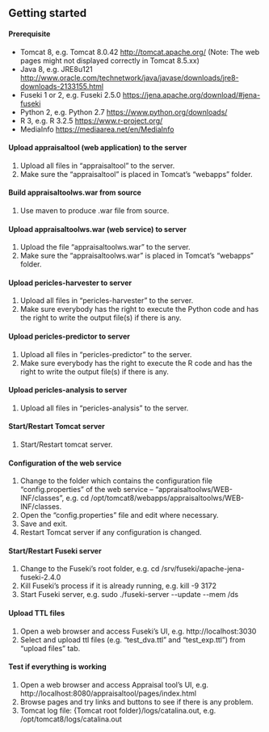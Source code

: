 ## Getting started


#### Prerequisite
* Tomcat 8, e.g. Tomcat 8.0.42 http://tomcat.apache.org/ (Note: The web pages might not displayed correctly in Tomcat 8.5.xx)
* Java 8, e.g. JRE8u121 http://www.oracle.com/technetwork/java/javase/downloads/jre8-downloads-2133155.html
* Fuseki 1 or 2, e.g. Fuseki 2.5.0 https://jena.apache.org/download/#jena-fuseki
* Python 2, e.g. Python 2.7 https://www.python.org/downloads/
* R 3, e.g. R 3.2.5 https://www.r-project.org/
* MediaInfo https://mediaarea.net/en/MediaInfo

#### Upload appraisaltool (web application) to the server
1. Upload all files in “appraisaltool” to the server.
1. Make sure the “appraisaltool” is placed in Tomcat’s “webapps” folder.

#### Build appraisaltoolws.war from source
1. Use maven to produce .war file from source.

#### Upload appraisaltoolws.war (web service) to server
1. Upload the file “appraisaltoolws.war” to the server.
1. Make sure the “appraisaltoolws.war” is placed in Tomcat’s “webapps” folder.
 
#### Upload pericles-harvester to server
1. Upload all files in “pericles-harvester” to the server.
1. Make sure everybody has the right to execute the Python code and has the right to write the output file(s) if there is any.

#### Upload pericles-predictor to server
1. Upload all files in “pericles-predictor” to the server.
1. Make sure everybody has the right to execute the R code and has the right to write the output file(s) if there is any.

#### Upload pericles-analysis to server
1. Upload all files in “pericles-analysis” to the server.

#### Start/Restart Tomcat server
1. Start/Restart tomcat server.

#### Configuration of the web service
1. Change to the folder which contains the configuration file “config.properties” of the web service – “appraisaltoolws/WEB-INF/classes”, e.g. cd /opt/tomcat8/webapps/appraisaltoolws/WEB-INF/classes.
1. Open the “config.properties” file and edit where necessary.
1. Save and exit.
1. Restart Tomcat server if any configuration is changed.

#### Start/Restart Fuseki server
1. Change to the Fuseki’s root folder, e.g. cd /srv/fuseki/apache-jena-fuseki-2.4.0
1. Kill Fuseki’s process if it is already running, e.g. kill -9 3172
1. Start Fuseki server, e.g. sudo ./fuseki-server --update --mem /ds

#### Upload TTL files
1. Open a web browser and access Fuseki’s UI, e.g. http://localhost:3030
1. Select and upload ttl files (e.g. “test_dva.ttl” and “test_exp.ttl”) from “upload files” tab.

#### Test if everything is working
1. Open a web browser and access Appraisal tool’s UI, e.g. http://localhost:8080/appraisaltool/pages/index.html
1. Browse pages and try links and buttons to see if there is any problem.
1. Tomcat log file: {Tomcat root folder}/logs/catalina.out, e.g. /opt/tomcat8/logs/catalina.out

